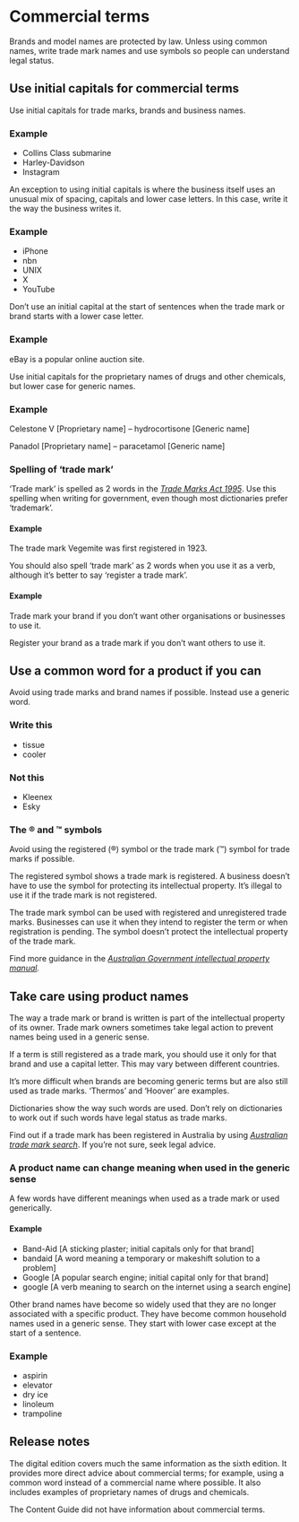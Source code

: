 Commercial terms
================

Brands and model names are protected by law. Unless using common names, write trade mark names and use symbols so people can understand legal status.

Use initial capitals for commercial terms
-----------------------------------------

Use initial capitals for trade marks, brands and business names.

### Example

*   Collins Class submarine
*   Harley-Davidson
*   Instagram

An exception to using initial capitals is where the business itself uses an unusual mix of spacing, capitals and lower case letters. In this case, write it the way the business writes it.

### Example

*   iPhone
*   nbn
*   UNIX
*   X
*   YouTube

Don’t use an initial capital at the start of sentences when the trade mark or brand starts with a lower case letter.

### Example

eBay is a popular online auction site.

Use initial capitals for the proprietary names of drugs and other chemicals, but lower case for generic names.

### Example

Celestone V \[Proprietary name\] – hydrocortisone \[Generic name\]

Panadol \[Proprietary name\] – paracetamol \[Generic name\]

### Spelling of ‘trade mark’

‘Trade mark’ is spelled as 2 words in the [_Trade Marks Act 1995_](https://www.legislation.gov.au/Series/C2004A04969). Use this spelling when writing for government, even though most dictionaries prefer ‘trademark’.

#### Example

The trade mark Vegemite was first registered in 1923.

You should also spell ‘trade mark’ as 2 words when you use it as a verb, although it’s better to say ‘register a trade mark’.

#### Example

Trade mark your brand if you don’t want other organisations or businesses to use it.

Register your brand as a trade mark if you don’t want others to use it.

Use a common word for a product if you can
------------------------------------------

Avoid using trade marks and brand names if possible. Instead use a generic word.

### Write this

*   tissue
*   cooler

### Not this

*   Kleenex
*   Esky

### The ® and ™ symbols

Avoid using the registered (®) symbol or the trade mark (™) symbol for trade marks if possible.

The registered symbol shows a trade mark is registered. A business doesn’t have to use the symbol for protecting its intellectual property. It’s illegal to use it if the trade mark is not registered.

The trade mark symbol can be used with registered and unregistered trade marks. Businesses can use it when they intend to register the term or when registration is pending. The symbol doesn’t protect the intellectual property of the trade mark.

Find more guidance in the _[Australian Government intellectual property manual](https://www.infrastructure.gov.au/media-centre/publications/australian-government-intellectual-property-manual )._

Take care using product names
-----------------------------

The way a trade mark or brand is written is part of the intellectual property of its owner. Trade mark owners sometimes take legal action to prevent names being used in a generic sense.

If a term is still registered as a trade mark, you should use it only for that brand and use a capital letter. This may vary between different countries.

It’s more difficult when brands are becoming generic terms but are also still used as trade marks. ‘Thermos’ and ‘Hoover’ are examples.

Dictionaries show the way such words are used. Don’t rely on dictionaries to work out if such words have legal status as trade marks.

Find out if a trade mark has been registered in Australia by using [_Australian trade mark search_](https://search.ipaustralia.gov.au/trademarks/search/quick). If you’re not sure, seek legal advice.

### A product name can change meaning when used in the generic sense

A few words have different meanings when used as a trade mark or used generically.

#### Example

*   Band-Aid \[A sticking plaster; initial capitals only for that brand\]
*   bandaid \[A word meaning a temporary or makeshift solution to a problem\]
*   Google \[A popular search engine; initial capital only for that brand\]
*   google \[A verb meaning to search on the internet using a search engine\]

Other brand names have become so widely used that they are no longer associated with a specific product. They have become common household names used in a generic sense. They start with lower case except at the start of a sentence.

### Example

*   aspirin
*   elevator
*   dry ice
*   linoleum
*   trampoline

Release notes
-------------

The digital edition covers much the same information as the sixth edition. It provides more direct advice about commercial terms; for example, using a common word instead of a commercial name where possible. It also includes examples of proprietary names of drugs and chemicals. 

The Content Guide did not have information about commercial terms.